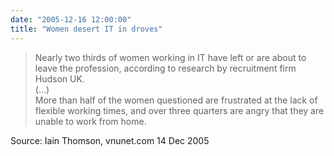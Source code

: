 ```yaml
---
date: "2005-12-16 12:00:00"
title: "Women desert IT in droves"
---
```




> Nearly two thirds of women working in IT have left or are about to leave the profession, according to research by recruitment firm Hudson UK.<br/>
(&hellip;)<br/>
More than half of the women questioned are frustrated at the lack of flexible working times, and over three quarters are angry that they are unable to work from home.


Source: Iain Thomson, vnunet.com 14 Dec 2005

